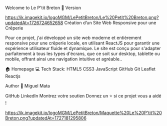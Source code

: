 Welcome to Le P'tit Breton 👋
Version

https://ik.imagekit.io/logoMGM/LePetitBreton/Le%20Petit%20Breton.png?updatedAt=1726724652658
Création d’un Site Web Responsive pour une Crêperie

Pour ce projet, j'ai développé un site web moderne et entièrement responsive pour une crêperie locale, en utilisant ReactJS pour garantir une expérience utilisateur fluide et dynamique. Le site est conçu pour s'adapter parfaitement à tous les types d'écrans, que ce soit sur desktop, tablette ou mobile, offrant ainsi une navigation intuitive et agréable..

🏠 Homepage
💻 Tech Stack:
HTML5 CSS3 JavaScript GitHub Git Leaflet Reactjs

Author
👤 Miguel Mata

GitHub
LinkedIn
Montrez votre soutien
Donnez un ⭐️ si ce projet vous a aidé !


https://ik.imagekit.io/logoMGM/LePetitBreton/Maquette%20Le%20P'tit%20Breton.png?updatedAt=1727181295806


